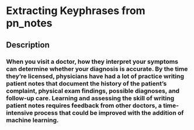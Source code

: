 # Extracting Keyphrases from pn_notes
## Description
### When you visit a doctor, how they interpret your symptoms can determine whether your diagnosis is accurate. By the time they’re licensed, physicians have had a lot of practice writing patient notes that document the history of the patient’s complaint, physical exam findings, possible diagnoses, and follow-up care. Learning and assessing the skill of writing patient notes requires feedback from other doctors, a time-intensive process that could be improved with the addition of machine learning.